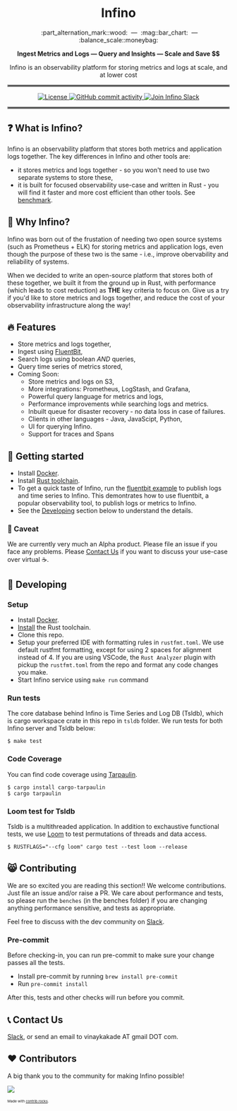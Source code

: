 <h1 align="center">
  Infino
</h1>

<p align="center">
  &nbsp;&nbsp;:part_alternation_mark::wood: &nbsp;&#151;&nbsp; :mag::bar_chart: &nbsp;&#151;&nbsp; :balance_scale::moneybag:
</p>

<p align="center">
<strong>
  Ingest Metrics and Logs &#151; Query and Insights &#151; Scale and Save &dollar;&dollar;
</strong>
</p>

<p align="center">
  Infino is an observability platform for storing metrics and logs at scale, and at lower cost
</p>

<hr style="border:2px solid gray">

<p align="center">
  <a href="http://www.apache.org/licenses/LICENSE-2.0.html">
    <img src="https://img.shields.io/badge/LICENSE-Apache2.0-ff69b4.svg" alt="License" />
  </a>
  <a href="https://github.com/infinohq/infino/commits">
    <img src="https://img.shields.io/github/commit-activity/m/infinohq/infino" alt="GitHub commit activity" >
  </a>
  <a href="https://infinohq.slack.com/">
    <img src="https://img.shields.io/badge/slack-join_chat-white.svg?logo=slack&style=social" alt="Join Infino Slack" />
  </a>
</p>

<hr style="border:2px solid gray">

## :question: What is Infino?

Infino is an observability platform that stores both metrics and application logs together. The key differences in Infino and other tools are:

* it stores metrics and logs together - so you won't need to use two separate systems to store these,
* it is built for focused observability use-case and written in Rust - you will find it faster and more cost efficient than other tools. See [benchmark](benches/README.md).

## :thinking: Why Infino?

Infino was born out of the frustation of needing two open source systems (such as Prometheus + ELK) for storing metrics and application logs, even though
the purpose of these two is the same - i.e., improve obervability and reliability of systems.

When we decided to write an open-source platform that stores both of these together, we built it from the ground up in Rust, with performance (which leads
to cost reduction) as **THE** key criteria to focus on. Give us a try if you'd like to store metrics and logs together, and reduce the cost of your
observability infrastructure along the way!

## :fire: Features

* Store metrics and logs together,
* Ingest using [FluentBit](https://fluentbit.io/),
* Search logs using boolean *AND* queries,
* Query time series of metrics stored,
* Coming Soon:
  * Store metrics and logs on S3,
  * More integrations: Prometheus, LogStash, and Grafana,
  * Powerful query language for metrics and logs,
  * Performance improvements while searching logs and metrics.
  * Inbuilt queue for disaster recovery - no data loss in case of failures.
  * Clients in other languages - Java, JavaScipt, Python,
  * UI for querying Infino.
  * Support for traces and Spans

## :beginner: Getting started

* Install [Docker](https://docs.docker.com/engine/install/).
* Install [Rust toolchain](https://www.rust-lang.org/tools/install).
* To get a quick taste of Infino, run the [fluentbit example](examples/fluentbit/README.md) to publish logs and time series to Infino. This demontrates how to use
fluentbit, a popular observability tool, to publish logs or metrics to Infino.
* See the [Developing](#punch-developing) section below to understand the details.

### :see_no_evil: Caveat

We are currently very much an Alpha product. Please file an issue if you face any problems. Please [Contact Us](#telephone_receiver-contact-us) if you
want to discuss your use-case over virtual :coffee:.

## :punch: Developing

### Setup

* Install [Docker](https://docs.docker.com/engine/install/).
* [Install](https://www.rust-lang.org/tools/install) the Rust toolchain.
* Clone this repo.
* Setup your preferred IDE with formatting rules in `rustfmt.toml`. We use default rustfmt formatting, except for using 2 spaces for alignment instead of 4.
If you are using VSCode, the `Rust Analyzer` plugin with pickup the `rustfmt.toml` from the repo and format any code changes you make.
* Start Infino service using `make run` command

### Run tests

The core database behind Infino is Time Series and Log DB (Tsldb), which is cargo workspace crate in this repo in `tsldb` folder. We run
tests for both Infino server and Tsldb below:

```
$ make test
```

### Code Coverage

You can find code coverage using [Tarpaulin](https://github.com/xd009642/tarpaulin).

```
$ cargo install cargo-tarpaulin
$ cargo tarpaulin
```

### Loom test for Tsldb

Tsldb is a multithreaded application. In addition to exchaustive functional tests, we use [Loom](https://docs.rs/loom/latest/loom/) to test permutations of threads and data access.

```
$ RUSTFLAGS="--cfg loom" cargo test --test loom --release
```

## :smile_cat: Contributing

We are so excited you are reading this section!! We welcome contributions. Just file an issue and/or raise a PR. We care about performance and tests,
so please run the `benches` (in the benches folder) if you are changing anything performance sensitive, and tests as appropriate.

Feel free to discuss with the dev community on [Slack](https://infinohq.slack.com/archives/C052F6DUA11).

### Pre-commit

Before checking-in, you can run pre-commit to make sure your change passes all the tests.

* Install pre-commit by running `brew install pre-commit`
* Run `pre-commit install`

After this, tests and other checks will run before you commit.

## :telephone_receiver: Contact Us

[Slack](https://infinohq.slack.com/archives/C052F6DUA11), or send an email to vinaykakade AT gmail DOT com.

## :hearts: Contributors

A big thank you to the community for making Infino possible!

<a href="https://github.com/infinohq/infino/graphs/contributors">
  <img src="https://contrib.rocks/image?repo=infinohq/infino" />
</a>

<span style="font-size: .5rem">Made with [contrib.rocks](https://contrib.rocks).</span>

